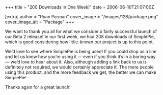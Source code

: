 +++
title = "200 Downloads in One Week!"
date = 2006-06-10T21:07:00Z

[extra]
author = "Ryan Parman"
cover_image = "/images/128/package.png"
cover_image_alt = "Package"
+++

We want to thank you all for what we consider a fairly successful launch of our Beta 2 release! In our first week, we had 208 downloads of SimplePie, which is good considering how little-known our project is up to this point.

We’d love to see where SimplePie is being used! If you could drop us a line and let us know how you’re using it — even if you think it’s in a boring way — we’d love to hear about it. Also, although adding a link back to us is definitely not required, we would certainly appreciate it. The more people using this product, and the more feedback we get, the better we can make SimplePie!

Thanks again for a great launch!
